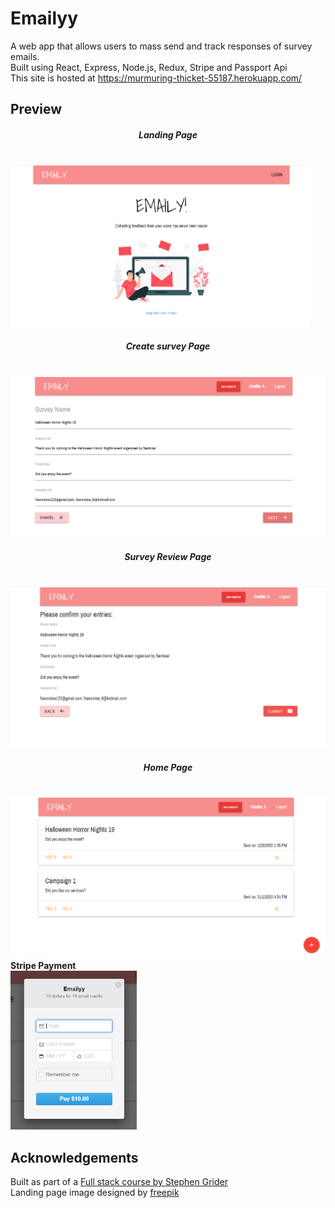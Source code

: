 <h1>Emailyy </h1>

A web app that allows users to mass send and track responses of survey emails.<br>
Built using React, Express, Node.js, Redux, Stripe and Passport Api<br>
This site is hosted at https://murmuring-thicket-55187.herokuapp.com/


## Preview
<h5 align="center">Landing Page</h5><br>
<img src="https://raw.githubusercontent.com/francislow/emailyy/master/readme%20images/emaily_1.png" width="95%" ><br>

<h5 align="center">Create survey Page</h5><br>
<img src="https://raw.githubusercontent.com/francislow/emailyy/master/readme%20images/emaily_2.png" width="100%" ><br>

<h5 align="center">Survey Review Page</h5><br>
<img src="https://raw.githubusercontent.com/francislow/emailyy/master/readme%20images/emaily_3.png" width="100%" ><br>

<h5 align="center">Home Page</h5><br>
<img src="https://raw.githubusercontent.com/francislow/emailyy/master/readme%20images/emaily_4.png" width="100%" ><br>
<b>Stripe Payment</b><br>
<img src="https://raw.githubusercontent.com/francislow/emailyy/master/readme%20images/emaily_5.png" width="40%" >

## Acknowledgements

Built as part of a [Full stack course by Stephen Grider](https://www.udemy.com/course/node-with-react-fullstack-web-development/)<br>
Landing page image designed by [freepik](https://www.freepik.com/)
